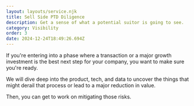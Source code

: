 ```yaml
---
layout: layouts/service.njk
title: Sell Side PTD Diligence
description: Get a sense of what a potential suitor is going to see.
category: Visibility
order: 3
date: 2024-12-24T18:49:26.694Z
---
```

If you're entering into a phase where a transaction or a major growth investment is the best next step for your company, you want to make sure you're ready.

We will dive deep into the product, tech, and data to uncover the things that might derail that process or lead to a major reduction in value.

Then, you can get to work on mitigating those risks.
